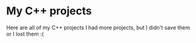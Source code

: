 # My C++ projects
Here are all of my C++ projects
I had more projects, but I didn't save them or I lost them :(
